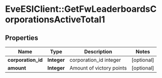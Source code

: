 # EveESIClient::GetFwLeaderboardsCorporationsActiveTotal1

## Properties
Name | Type | Description | Notes
------------ | ------------- | ------------- | -------------
**corporation_id** | **Integer** | corporation_id integer | [optional] 
**amount** | **Integer** | Amount of victory points | [optional] 


